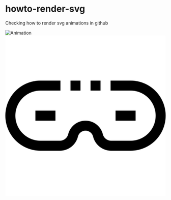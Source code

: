 # howto-render-svg
Checking how to render svg animations in github

![Animation](https://raw.githubusercontent.com/armsp/howto-render-svg/master/docs/animation.svg?sanitize=true)
![Still image](./docs/incognito.svg)
